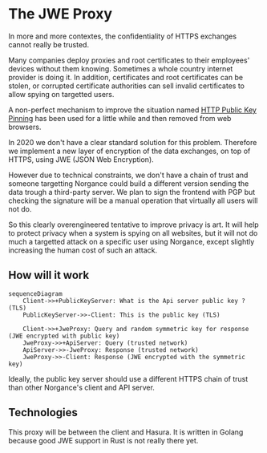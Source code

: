 # The JWE Proxy

In more and more contextes, the confidentiality of HTTPS exchanges cannot really be trusted.

Many companies deploy proxies and root certificates to their employees' devices without them knowing. Sometimes a whole country internet provider is doing it. In addition, certificates and root certificates can be stolen, or corrupted certificate authorities can sell invalid certificates to allow spying on targetted users.  

A non-perfect mechanism to improve the situation named [HTTP Public Key Pinning](https://en.wikipedia.org/wiki/HTTP_Public_Key_Pinning) has been used for a little while and then removed from web browsers.

In 2020 we don't have a clear standard solution for this problem. Therefore we implement a new layer of encryption of the data exchanges, on top of HTTPS, using JWE (JSON Web Encryption).

However due to technical constraints, we don't have a chain of trust and someone targetting Norgance could build a different version sending the data trough a third-party server. We plan to sign the frontend with PGP but checking the signature will be a manual operation that virtually all users will not do.

So this clearly overengineered tentative to improve privacy is art. It will help to protect privacy when a system is spying on all websites, but it will not do much a targetted attack on a specific user using Norgance, except slightly increasing the human cost of such an attack.


## How will it work

```mermaid
sequenceDiagram
    Client->>+PublicKeyServer: What is the Api server public key ? (TLS)
    PublicKeyServer->>-Client: This is the public key (TLS)

    Client->>+JweProxy: Query and random symmetric key for response (JWE encrypted with public key)
    JweProxy->>+ApiServer: Query (trusted network)
    ApiServer->>-JweProxy: Response (trusted network)
    JweProxy->>-Client: Response (JWE encrypted with the symmetric key)
```

Ideally, the public key server should use a different HTTPS chain of trust than other Norgance's client and API server.

## Technologies

This proxy will be between the client and Hasura. It is written in Golang because good JWE support in Rust is not really there yet.